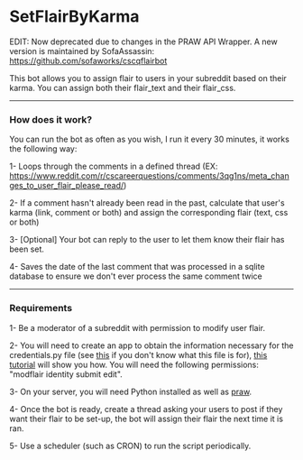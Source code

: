 SetFlairByKarma
======

EDIT: Now deprecated due to changes in the PRAW API Wrapper. A new version is maintained by SofaAssassin: https://github.com/sofaworks/cscqflairbot

This bot allows you to assign flair to users in your subreddit based on their karma. You can assign both their flair_text and their flair_css.
_______

### How does it work?

You can run the bot as often as you wish, I run it every 30 minutes, it works the following way:

1- Loops through the comments in a defined thread (EX: https://www.reddit.com/r/cscareerquestions/comments/3qg1ns/meta_changes_to_user_flair_please_read/)

2- If a comment hasn't already been read in the past, calculate that user's karma (link, comment or both) and assign the corresponding flair (text, css or both)

3- [Optional] Your bot can reply to the user to let them know their flair has been set.

4- Saves the date of the last comment that was processed in a sqlite database to ensure we don't ever process the same comment twice


_______
### Requirements

1- Be a moderator of a subreddit with permission to modify user flair.

2- You will need to create an app to obtain the information necessary for the credentials.py file (see [this](https://github.com/DanyCaissy/Reddit/blob/master/README.md) if you don't know what this file is for), [this tutorial](http://praw.readthedocs.org/en/stable/pages/oauth.html) will show you how. You will need the following permissions: "modflair identity submit edit".

3- On your server, you will need Python installed as well as [praw](http://praw.readthedocs.org/en/stable/index.html#installation).

4- Once the bot is ready, create a thread asking your users to post if they want their flair to be set-up, the bot will assign their flair the next time it is ran.

5- Use a scheduler (such as CRON) to run the script periodically.
